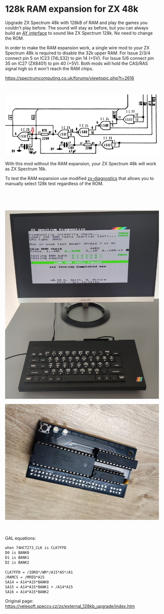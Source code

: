 # 128k RAM expansion for ZX 48k
Upgrade ZX Spectrum 48k with 128kB of RAM and play the games you couldn't play before. The sound will stay as before, but you can always build an [AY interface](https://github.com/konkotgit/KAY-Kempston-AY) to sound like ZX Spectrum 128k. No need to change the ROM.

In order to make the RAM expansion work, a single wire mod to your ZX Spectrum 48k is required to disable the 32k upper RAM.
For Issue 2/3/4 connect pin 5 on IC23 (74LS32) to pin 14 (+5V). For Issue 5/6 connect pin 35 on IC27 (ZX8401) to pin 40 (+5V).
Both mods will hold the CAS/RAS signal high so it won't reach the RAM chips.

https://spectrumcomputing.co.uk/forums/viewtopic.php?t=2616

<br/>


![image](/Images/CAS.png)

With this mod without the RAM expansion, your ZX Spectrum 48k will work as ZX Spectrum 16k.

To test the RAM expansion use modified [zx-diagnostics](/testram.tap) that allows you to manually select 128k test regardless of the ROM.

<br/>
<br/>
<br/>

![image](/Images/brd.png)

![image](/Images/rev2.jpg)

<br/>
<br/>
GAL equations:

```
when 74HCT273_CLK is CLK7FFD
D0 is BANK0
D1 is BANK1
D2 is BANK2

CLK7FFD = /IORQ*/WR*/A15*A5*/A1
/RAMCS = /MREQ*A15
SA14 = A14*A15*BANK0
SA15 = A14*A15*BANK1 + /A14*A15
SA16 = A14*A15*BANK2
```
Original page: https://velesoft.speccy.cz/zx/external_128kb_upgrade/index.htm
